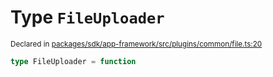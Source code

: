 # Type `FileUploader`
<sub>Declared in [packages/sdk/app-framework/src/plugins/common/file.ts:20](https://github.com/dxos/dxos/blob/7194736719/packages/sdk/app-framework/src/plugins/common/file.ts#L20)</sub>




```ts
type FileUploader = function
```
